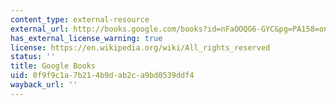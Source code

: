 ```yaml
---
content_type: external-resource
external_url: http://books.google.com/books?id=nFaOOQG6-GYC&pg=PA158=onepage
has_external_license_warning: true
license: https://en.wikipedia.org/wiki/All_rights_reserved
status: ''
title: Google Books
uid: 0f9f9c1a-7b21-4b9d-ab2c-a9bd0539ddf4
wayback_url: ''
---
```

